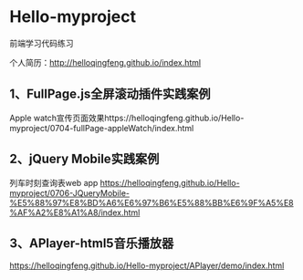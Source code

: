 # Hello-myproject
前端学习代码练习

个人简历：http://helloqingfeng.github.io/index.html

## 1、FullPage.js全屏滚动插件实践案例
Apple watch宣传页面效果https://helloqingfeng.github.io/Hello-myproject/0704-fullPage-appleWatch/index.html

## 2、jQuery Mobile实践案例
列车时刻查询表web app
https://helloqingfeng.github.io/Hello-myproject/0706-JQueryMobile-%E5%88%97%E8%BD%A6%E6%97%B6%E5%88%BB%E6%9F%A5%E8%AF%A2%E8%A1%A8/index.html

## 3、APlayer-html5音乐播放器
https://helloqingfeng.github.io/Hello-myproject/APlayer/demo/index.html
